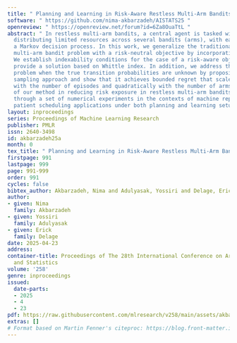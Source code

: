 ```yaml
---
title: " Planning and Learning in Risk-Aware Restless Multi-Arm Bandits "
software: " https://github.com/nima-akbarzadeh/AISTATS25 "
openreview: " https://openreview.net/forum?id=6Za8OuaTtL "
abstract: " In restless multi-arm bandits, a central agent is tasked with optimally
  distributing limited resources across several bandits (arms), with each arm being
  a Markov decision process. In this work, we generalize the traditional restless
  multi-arm bandit problem with a risk-neutral objective by incorporating risk-awareness.
  We establish indexability conditions for the case of a risk-aware objective and
  provide a solution based on Whittle index. In addition, we address the learning
  problem when the true transition probabilities are unknown by proposing a Thompson
  sampling approach and show that it achieves bounded regret that scales sublinearly
  with the number of episodes and quadratically with the number of arms. The efficacy
  of our method in reducing risk exposure in restless multi-arm bandits is illustrated
  through a set of numerical experiments in the contexts of machine replacement and
  patient scheduling applications under both planning and learning setups. "
layout: inproceedings
series: Proceedings of Machine Learning Research
publisher: PMLR
issn: 2640-3498
id: akbarzadeh25a
month: 0
tex_title: " Planning and Learning in Risk-Aware Restless Multi-Arm Bandits "
firstpage: 991
lastpage: 999
page: 991-999
order: 991
cycles: false
bibtex_author: Akbarzadeh, Nima and Adulyasak, Yossiri and Delage, Erick
author:
- given: Nima
  family: Akbarzadeh
- given: Yossiri
  family: Adulyasak
- given: Erick
  family: Delage
date: 2025-04-23
address:
container-title: Proceedings of The 28th International Conference on Artificial Intelligence
  and Statistics
volume: '258'
genre: inproceedings
issued:
  date-parts:
  - 2025
  - 4
  - 23
pdf: https://raw.githubusercontent.com/mlresearch/v258/main/assets/akbarzadeh25a/akbarzadeh25a.pdf
extras: []
# Format based on Martin Fenner's citeproc: https://blog.front-matter.io/posts/citeproc-yaml-for-bibliographies/
---
```

